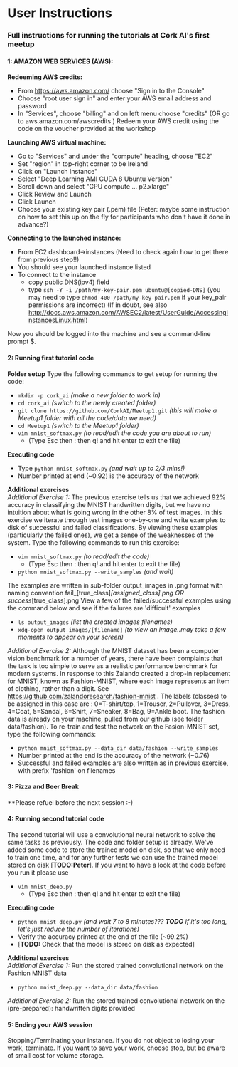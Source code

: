 # User Instructions 

### Full instructions for running the tutorials at Cork AI's first meetup

#### 1: AMAZON WEB SERVICES (AWS):  
**Redeeming AWS credits:**  
 - From https://aws.amazon.com/ choose "Sign in to the Console"
 - Choose "root user sign in" and enter your AWS email address and password
 - In "Services", choose "billing" and on left menu choose "credits"  (OR go to aws.amazon.com/awscredits )
Redeem your AWS credit using the code on the voucher provided at the workshop

**Launching AWS virtual machine:**
 - Go to "Services" and under the "compute" heading, choose "EC2"
 - Set "region" in top-right corner to be Ireland
 - Click on "Launch Instance"
 - Select "Deep Learning AMI CUDA 8 Ubuntu Version"
 - Scroll down and select "GPU compute ... p2.xlarge"
 - Click Review and Launch
 - Click Launch
 - Choose your existing key pair (.pem) file   (Peter: maybe some instruction on how to set this up on the fly for participants who don't have it done in advance?) 

**Connecting to the launched instance:**
 - From EC2 dashboard->instances  (Need to check again how to get there from previous step!!)
 - You should see your launched instance listed
 - To connect to the instance 
   - copy public DNS(ipv4) field
   - type ```ssh -Y -i /path/my-key-pair.pem ubuntu@[copied-DNS]```
   (you may need to type ```chmod 400 /path/my-key-pair.pem``` if your key_pair permissions are incorrect) 
(If in doubt, see also http://docs.aws.amazon.com/AWSEC2/latest/UserGuide/AccessingInstancesLinux.html)

Now you should be logged into the machine and see a command-line prompt $.

#### 2: Running first tutorial code
**Folder setup**
 Type the following commands to get setup for running the code:
 - ```mkdir -p cork_ai```   *(make a new folder to work in)*
 - ```cd cork_ai```         *(switch to the newly created folder)*
 - ```git clone https://github.com/CorkAI/Meetup1.git```  *(this will make a Meetup1 folder with all the code/data we need)*
 - ```cd Meetup1```     *(switch to the Meetup1 folder)*
 - ```vim mnist_softmax.py```  *(to read/edit the code you are about to run)*
    - (Type Esc then : then q! and hit enter to exit the file)

**Executing code**
 - Type ```python mnist_softmax.py``` *(and wait up to 2/3 mins!)* 
 - Number printed at end (~0.92) is the accuracy of the network

**Additional exercises**  
*Additional Exercise 1:* The previous exercise tells us that we achieved 92% accuracy in classifying the MNIST handwritten digits, but we have no intuition about what is going wrong in the other 8% of test images.   In this exercise we iterate through test images one-by-one and write examples to disk of successful and failed classifications.  By viewing these examples (particularly the failed ones), we get a sense of the weaknesses of the system.
Type the following commands to run this exercise:
 - ```vim mnist_softmax.py``` *(to read/edit the code)*
   - (Type Esc then : then q! and hit enter to exit the file)
 - ```python mnist_softmax.py --write_samples```  *(and wait)*  
 
The examples are written in sub-folder output_images in .png format with naming convention fail_[true_class]_[assigned_class].png OR success_[true_class].png
View a few of the failed/successful examples using the command below and see if the failures are 'difficult' examples
 - ```ls output_images``` *(list the created images filenames)*
 - ```xdg-open output_images/[filename]``` *(to view an image..may take a few moments to appear on your screen)*
 
*Additional Exercise 2:* Although the MNIST dataset has been a computer vision benchmark for a number of years, there have been complaints that the task is too simple to serve as a realistic performance benchmark for modern systems. In response to this Zalando created a drop-in replacement for MNIST, known as Fashion-MNIST, where each image represents an item of clothing, rather than a digit.  See https://github.com/zalandoresearch/fashion-mnist  .  The labels (classes) to be assigned in this case are : 0=T-shirt/top, 1=Trouser, 2=Pullover, 3=Dress, 4=Coat, 5=Sandal, 6=Shirt, 7=Sneaker, 8=Bag, 9=Ankle boot.   The fashion data is already on your machine, pulled from our github (see folder data/fashion).  To re-train and test the network on the Fasion-MNIST set, type the following commands:
 - ```python mnist_softmax.py --data_dir data/fashion --write_samples```
 - Number printed at the end is the accuracy of the network (~0.76)
 - Successful and failed examples are also written as in previous exercise, with prefix 'fashion' on filenames

#### 3: Pizza and Beer Break  
**Please refuel before the next session :-) 

#### 4: Running second tutorial code
The second tutorial will use a convolutional neural network to solve the same tasks as previously. The code and folder setup is already.  We've added some code to store the trained model on disk, so that we only need to train one time, and for any further tests we can use the trained model stored on disk [**TODO:Peter**].  If you want to have a look at the code before you run it please use
 - ```vim mnist_deep.py```
    - (Type Esc then : then q! and hit enter to exit the file)  

**Executing code**
 - ```python mnist_deep.py``` *(and wait 7 to 8 minutes??? **TODO** if it's too long, let's just reduce the number of iterations)*  
 - Verify the accuracy printed at the end of the file (~99.2%)  
 - [**TODO:** Check that the model is stored on disk as expected]
 
**Additional exercises**  
*Additional Exercise 1:*  Run the stored trained convolutional network on the Fashion MNIST data
  - ```python mnist_deep.py --data_dir data/fashion```

*Additional Exercise 2:* Run the stored trained convolutional network on the (pre-prepared): handwritten digits provided

#### 5: Ending your AWS session
Stopping/Terminating your instance.
If you do not object to losing your work, terminate.
If you want to save your work, choose stop, but be aware of small cost for volume storage.







